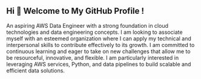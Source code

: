  ## Hi 👋 Welcome to My GitHub Profile !


An aspiring AWS Data Engineer with a strong foundation in cloud technologies and data engineering concepts. I am looking to associate myself with an esteemed organization where I can apply my technical and interpersonal skills to contribute effectively to its growth. I am committed to continuous learning and eager to take on new challenges that allow me to be resourceful, innovative, and flexible. I am particularly interested in leveraging AWS services, Python, and data pipelines to build scalable and efficient data solutions.

  

